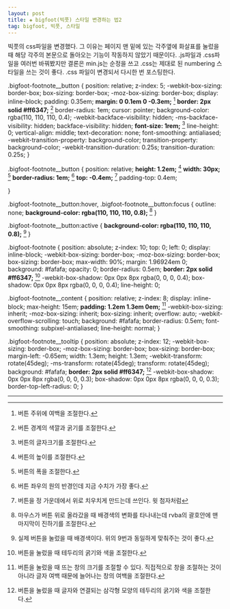 ```yaml
---  
layout: post  
title: ✚ bigfoot(빅풋) 스타일 변경하는 법2
tag: bigfoot, 빅풋, 스타일
---  
```


빅풋의 css파일을 변경했다. 그 이유는 페이지 맨 밑에 있는 각주옆에 화살표를 눌렀을 때 해당 각주의 본문으로 돌아오는 기능이 작동하지 않았기 때문이다. .js파일과 .css파일을 여러번 바꿔봤지만 결론은 min.js는 순정을 쓰고 .css는 제대로 된 numbering 스타일을 쓰는 것이 좋다. .css 파일이 변경되서 다시한 번 포스팅한다.


.bigfoot-footnote__button {
  position: relative;
  z-index: 5;
  -webkit-box-sizing: border-box;
  box-sizing: border-box;
  -moz-box-sizing: border-box;
  display: inline-block;
  padding: 0.35em;
  **margin: 0 0.1em 0 -0.3em;** [^1]
  **border: 2px solid #ff6347;** [^2]
  border-radius: 1em;
  cursor: pointer;
  background-color: rgba(110, 110, 110, 0.4);
  -webkit-backface-visibility: hidden;
  -ms-backface-visibility: hidden;
  backface-visibility: hidden;
  **font-size: 1rem;** [^3]
  line-height: 0;
  vertical-align: middle;
  text-decoration: none;
  font-smoothing: antialiased;
  -webkit-transition-property: background-color;
  transition-property: background-color;
  -webkit-transition-duration: 0.25s;
  transition-duration: 0.25s;
}

.bigfoot-footnote__button {
  position: relative;
  **height: 1.2em;** [^4]
  **width: 30px;** [^5]
  **border-radius: 1em;** [^6]
  **top: -0.4em;** [^7]
  padding-top: 0.4em;

}


.bigfoot-footnote__button:hover,
.bigfoot-footnote__button:focus {
  outline: none;
  **background-color: rgba(110, 110, 110, 0.8);** [^8]
}

.bigfoot-footnote__button:active {
  **background-color: rgba(110, 110, 110, 0.8);** [^9]
}

.bigfoot-footnote {
  position: absolute;
  z-index: 10;
  top: 0;
  left: 0;
  display: inline-block;
  -webkit-box-sizing: border-box;
  -moz-box-sizing: border-box;
  box-sizing: border-box;
  max-width: 90%;
  margin: 1.96924em 0;
  background: #fafafa;
  opacity: 0;
  border-radius: 0.5em;
  **border: 2px solid #ff6347;** [^10]
  -webkit-box-shadow: 0px 0px 8px rgba(0, 0, 0, 0.4);
  box-shadow: 0px 0px 8px rgba(0, 0, 0, 0.4);
  line-height: 0;
  
  .bigfoot-footnote__content {
  position: relative;
  z-index: 8;
  display: inline-block;
  max-height: 15em;
  **padding: 1.2em 1.3em 0em;** [^11]
  -webkit-box-sizing: inherit;
  -moz-box-sizing: inherit;
  box-sizing: inherit;
  overflow: auto;
  -webkit-overflow-scrolling: touch;
  background: #fafafa;
  border-radius: 0.5em;
  font-smoothing: subpixel-antialiased;
  line-height: normal;
}

.bigfoot-footnote__tooltip {
  position: absolute;
  z-index: 12;
  -webkit-box-sizing: border-box;
  -moz-box-sizing: border-box;
  box-sizing: border-box;
  margin-left: -0.65em;
  width: 1.3em;
  height: 1.3em;
  -webkit-transform: rotate(45deg);
  -ms-transform: rotate(45deg);
  transform: rotate(45deg);
  background: #fafafa;
  **border: 2px solid #ff6347;** [^12]
  -webkit-box-shadow: 0px 0px 8px rgba(0, 0, 0, 0.3);
  box-shadow: 0px 0px 8px rgba(0, 0, 0, 0.3);
  border-top-left-radius: 0;
}

---
[^1]: 버튼 주위에 여백을 조절한다.
[^2]: 버튼 경계의 색깔과 굵기를 조절한다.
[^3]: 버튼의 글자크기를 조절한다.
[^4]: 버튼의 높이를 조절한다.
[^5]: 버튼의 폭을 조절한다.
[^6]: 버튼 좌우의 원의 반경인데 지금 수치가 가장 좋다.
[^7]: 버튼을 정 가운데에서 위로 치우치게 만드는데 쓰인다. 윗 첨자처럼
[^8]: 마우스가 버튼 위로 올라갔을 때 배경색의 변화를 타나내는데 rvba의 괄호안에 맨 마지막이 진하기를 조절한다.
[^9]: 실제 버튼을 눌렀을 때 배경색이다. 위의 9번과 동일하게 맞춰주는 것이 좋다.
[^10]: 버튼을 눌렀을 때 테두리의 굵기와 색을 조절한다.
[^11]: 버튼을 눌렀을 때 뜨는 창의 크기를 조절할 수 있다. 직접적으로 창을 조절하는 것이 아니라 글자 여백 때문에 늘어나는 창의 여백을 조절한다.
[^12]: 버튼을 눌렀을 때 글자와 연결되는 삼각형 모양의 테두리의 굵기와 색을 조절한다.
